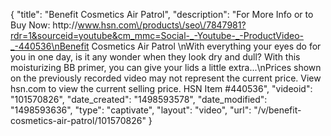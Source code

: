 {
    "title": "Benefit Cosmetics Air Patrol",
    "description": "For More Info or to Buy Now: http:\/\/www.hsn.com\/products\/seo\/7847981?rdr=1&sourceid=youtube&cm_mmc=Social-_-Youtube-_-ProductVideo-_-440536\nBenefit Cosmetics Air Patrol \nWith everything your eyes do for you in one day, is it any wonder when they look dry and dull? With this moisturizing BB primer, you can give your lids a little extra...\nPrices shown on the previously recorded video may not represent the current price.  View hsn.com to view the current selling price. HSN Item #440536",
    "videoid": "101570826",
    "date_created": "1498593578",
    "date_modified": "1498593636",
    "type": "captivate",
    "layout": "video",
    "url": "\/v\/benefit-cosmetics-air-patrol\/101570826"
}